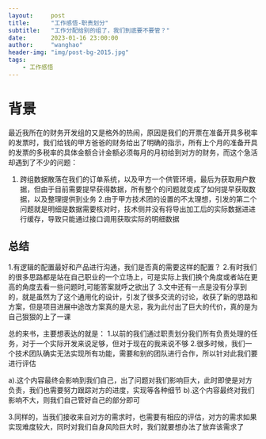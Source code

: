 ```yaml
---
layout:     post
title:      "工作感悟-职责划分"
subtitle:   "工作分配给别的组了，我们到底要不要管？"
date:       2023-01-16 23:00:00
author:     "wanghao"
header-img: "img/post-bg-2015.jpg"
tags:
    - 工作感悟
---
```



# 背景

最近我所在的财务开发组的又是格外的热闹，原因是我们的开票在准备开具多税率的发票时，我们给钱的甲方爸爸的财务给出了明确的指示，所有上个月的准备开具的发票的多税率的具体金额合计金额必须每月的月初给到对方的财务，而这个急活却遇到了不少的问题：
1. 跨组数据散落在我们的订单系统，以及甲方一个供管环境，最后为获取用户数据，但由于目前需要提早获得数据，所有整个的问题就变成了如何提早获取数据，以及整理提供到业务
2.由于甲方技术团的设置的不太理想，引发的第二个问题就是明细是数据需要核对时，技术侧并没有将导出加工后的实际数据进进行缓存，导致只能通过接口调用获取实际的明细数据                                                           



## 总结

1.有逻辑的配置最好和产品进行沟通，我们是否真的需要这样的配置？
2.有时我们的很多思路都是站在自己职业的一个立场上，可是实际上我们换个角度或者站在更高的角度去看一些问题时,可能答案就呼之欲出了
3.文中还有一点是没有分享到的，就是虽然为了这个通用化的设计，引发了很多交流的讨论，收获了新的思路和方案，但是项目进展中途改方案真的是大忌，我为此付出了巨大的代价，真的是为自己狠狠的上了一课

总的来书，主要想表达的就是：
1.以前的我们通过职责划分我们所有负责处理的任务，对于一个实际开发来说足够，但对于现在的我来说不够
2.很多时候，我们一个技术团队确实无法实现所有功能，需要和别的团队进行合作，所以针对此我们要进行评估

a).这个内容最终会影响到我们自己，出了问题对我们影响巨大，此时即使是对方负责，我们也需要努力跟踪对方的进度，实现等各种细节
b).这个内容最终对我们影响不大，则我们自己管好自己的部分即可

3.同样的，当我们接收来自对方的需求时，也需要有相应的评估，对方的需求如果实现难度较大，同时对我们自身风险巨大时，我们就要想办法了放弃该需求了